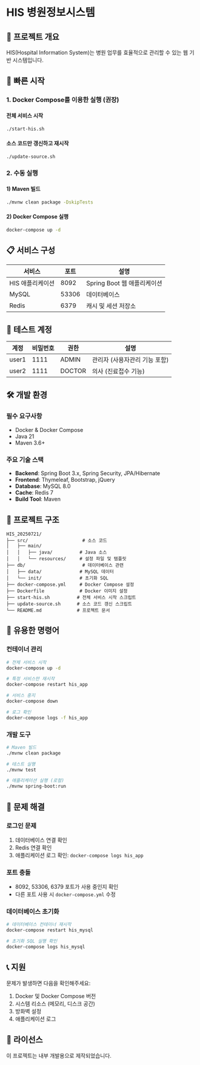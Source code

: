 # HIS 병원정보시스템

## 🏥 프로젝트 개요
HIS(Hospital Information System)는 병원 업무를 효율적으로 관리할 수 있는 웹 기반 시스템입니다.

## 🚀 빠른 시작

### 1. Docker Compose를 이용한 실행 (권장)

#### 전체 서비스 시작
```bash
./start-his.sh
```

#### 소스 코드만 갱신하고 재시작
```bash
./update-source.sh
```

### 2. 수동 실행

#### 1) Maven 빌드
```bash
./mvnw clean package -DskipTests
```

#### 2) Docker Compose 실행
```bash
docker-compose up -d
```

## 📋 서비스 구성

| 서비스 | 포트 | 설명 |
|--------|------|------|
| HIS 애플리케이션 | 8092 | Spring Boot 웹 애플리케이션 |
| MySQL | 53306 | 데이터베이스 |
| Redis | 6379 | 캐시 및 세션 저장소 |

## 🔐 테스트 계정

| 계정 | 비밀번호 | 권한 | 설명 |
|------|----------|------|------|
| user1 | 1111 | ADMIN | 관리자 (사용자관리 기능 포함) |
| user2 | 1111 | DOCTOR | 의사 (진료접수 기능) |

## 🛠️ 개발 환경

### 필수 요구사항
- Docker & Docker Compose
- Java 21
- Maven 3.6+

### 주요 기술 스택
- **Backend**: Spring Boot 3.x, Spring Security, JPA/Hibernate
- **Frontend**: Thymeleaf, Bootstrap, jQuery
- **Database**: MySQL 8.0
- **Cache**: Redis 7
- **Build Tool**: Maven

## 📁 프로젝트 구조

```
HIS_20250721/
├── src/                    # 소스 코드
│   ├── main/
│   │   ├── java/          # Java 소스
│   │   └── resources/     # 설정 파일 및 템플릿
├── db/                     # 데이터베이스 관련
│   ├── data/              # MySQL 데이터
│   └── init/              # 초기화 SQL
├── docker-compose.yml     # Docker Compose 설정
├── Dockerfile             # Docker 이미지 설정
├── start-his.sh          # 전체 서비스 시작 스크립트
├── update-source.sh      # 소스 코드 갱신 스크립트
└── README.md             # 프로젝트 문서
```

## 🔧 유용한 명령어

### 컨테이너 관리
```bash
# 전체 서비스 시작
docker-compose up -d

# 특정 서비스만 재시작
docker-compose restart his_app

# 서비스 중지
docker-compose down

# 로그 확인
docker-compose logs -f his_app
```

### 개발 도구
```bash
# Maven 빌드
./mvnw clean package

# 테스트 실행
./mvnw test

# 애플리케이션 실행 (로컬)
./mvnw spring-boot:run
```

## 🐛 문제 해결

### 로그인 문제
1. 데이터베이스 연결 확인
2. Redis 연결 확인
3. 애플리케이션 로그 확인: `docker-compose logs his_app`

### 포트 충돌
- 8092, 53306, 6379 포트가 사용 중인지 확인
- 다른 포트 사용 시 `docker-compose.yml` 수정

### 데이터베이스 초기화
```bash
# 데이터베이스 컨테이너 재시작
docker-compose restart his_mysql

# 초기화 SQL 실행 확인
docker-compose logs his_mysql
```

## 📞 지원

문제가 발생하면 다음을 확인해주세요:
1. Docker 및 Docker Compose 버전
2. 시스템 리소스 (메모리, 디스크 공간)
3. 방화벽 설정
4. 애플리케이션 로그

## 📄 라이선스

이 프로젝트는 내부 개발용으로 제작되었습니다.
